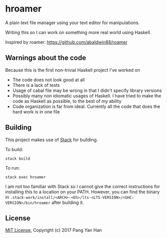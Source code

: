 # hroamer

A plain text file manager using your text editor for manipulations.

Writing this so I can work on something more real world using Haskell.

Inspired by roamer: https://github.com/abaldwin88/roamer


## Warnings about the code

Because this is the first non-trivial Haskell project I've worked on

- The code does not look good at all
- There is a lack of tests
- Usage of cabal file may be wrong in that I didn't specify library versions
- Possibly many non idiomatic usages of Haskell. I have tried to make the code as Haskell as possible, to the best of my ability
- Code organization is far from ideal. Currently all the code that does the hard work is in one file


## Building

This project makes use of [Stack](https://docs.haskellstack.org/en/stable/README/) for building.

To build:

    stack build

To run:

    stack exec hroamer

I am not too familiar with Stack so I cannot give the correct instructions for installing this to a location on your PATH. However, you can find the binary in `.stack-work/install/<ARCH>-<OS>/lts-<LTS-VERSION>/<GHC-VERSION>/bin/hroamer` after building it.


## License

[MIT License](/LICENSE), Copyright (c) 2017 Pang Yan Han
